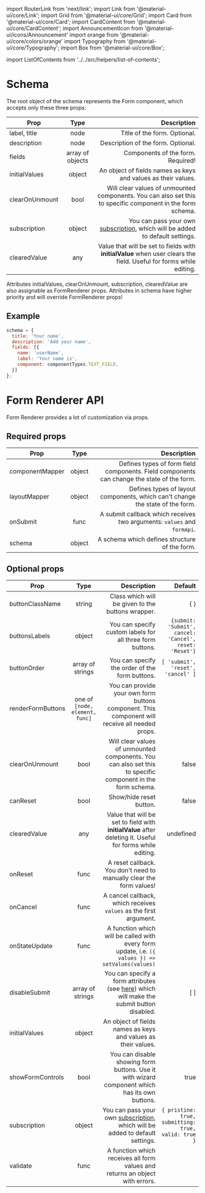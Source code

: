 import RouterLink from 'next/link';
import Link from '@material-ui/core/Link';
import Grid from '@material-ui/core/Grid';
import Card from '@material-ui/core/Card';
import CardContent from '@material-ui/core/CardContent';
import AnnouncementIcon from '@material-ui/icons/Announcement'
import orange from '@material-ui/core/colors/orange'
import Typography from '@material-ui/core/Typography';
import Box from '@material-ui/core/Box';

import ListOfContents from '../../src/helpers/list-of-contents';

<Grid container item>
<Grid item xs={12} md={10}>


# Schema

The root object of the schema represents the <RouterLink href="/renderer/component-mapping#formwrapper"><Link href="/renderer/component-mapping#formwrapper">Form</Link></RouterLink> component, which accepts only these three props:

|Prop|Type|Description|
|----|:--:|----------:|
|label, title|node|<RouterLink href="/renderer/component-mapping#title"><Link href="/renderer/component-mapping#title">Title</Link></RouterLink> of the form. Optional.|
|description|node|<RouterLink href="/renderer/component-mapping#description"><Link href="/renderer/component-mapping#description">Description</Link></RouterLink> of the form. Optional.|
|fields|array of objects|<RouterLink href="/renderer/component-api"><Link href="/renderer/component-api">Components</Link></RouterLink> of the form. Required!|
|initialValues|object|An object of fields names as keys and values as their values.|
|<RouterLink href="/renderer/unmounting"><Link href="/renderer/unmounting">clearOnUnmount</Link></RouterLink>|bool|Will clear values of unmounted components. You can also set this to specific component in the form schema.|false|
|subscription|object|You can pass your own [subscription](https://final-form.org/docs/react-final-form/types/FormProps#subscription), which will be added to default settings.|`{ pristine: true, submitting: true, valid: true }`|
|<RouterLink href="/renderer/cleared-value"><Link>clearedValue</Link></RouterLink>|any|Value that will be set to fields with **initialValue** when user clears the field. Useful for forms while editing.|undefined|

<Card>
  <CardContent style={{ paddingBottom: 16 }}>
    <Box display="flex">
      <AnnouncementIcon style={{ color: orange[500], marginRight: 8 }} />
      <Typography>
        Attributes initialValues, clearOnUnmount, subscription, clearedValue are also assignable as FormRenderer props. Attributes in schema have higher priority and will override FormRenderer props!
      </Typography>
    </Box>
  </CardContent>
</Card>

## Example

```javascript
schema = {
  title: 'Your name',
  description: 'Add your name',
  fields: [{
    name: 'userName',
    label: 'Your name is',
    component: componentTypes.TEXT_FIELD,
  }]
};
```

# Form Renderer API

Form Renderer provides a lot of customization via props.


## Required props

|Prop|Type|Description|
|----|:--:|----------:|
|<RouterLink href="/renderer/component-mapping"><Link href="/renderer/component-mapping">componentMapper</Link></RouterLink>|object|Defines types of form field components. Field components can change the state of the form.|
|<RouterLink href="/renderer/component-mapping"><Link href="/renderer/component-mapping">layoutMapper</Link></RouterLink>|object|Defines types of layout components, which can't change the state of the form.|
|onSubmit|func|A submit callback which receives two arguments: `values` and `formApi`.|
|schema|object|A schema which defines structure of the form.|

## Optional props

|Prop|Type|Description|Default|
|----|:--:|----------:|------:|
|buttonClassName|string|Class which will be given to the buttons wrapper.|{ }|
|buttonsLabels|object|You can specify custom labels for all three form buttons.|`{submit: 'Submit', cancel: 'Cancel', reset: 'Reset'}`|
|buttonOrder|array of strings|You can specify the order of the form buttons.|`[ 'submit', 'reset', 'cancel' ]`|
|<RouterLink href="/renderer/form-controls"><Link href="/renderer/form-controls">renderFormButtons</Link></RouterLink>|one of `[node, element, func]`|You can provide your own form buttons component. This component will receive all needed props.||
|<RouterLink href="/renderer/unmounting"><Link href="/renderer/unmounting">clearOnUnmount</Link></RouterLink>|bool|Will clear values of unmounted components. You can also set this to specific component in the form schema.|false|
|canReset|bool|Show/hide reset button.|false|
|<RouterLink href="/renderer/cleared-value"><Link>clearedValue</Link></RouterLink>|any|Value that will be set to field with **initialValue** after deleting it. Useful for forms while editing.|undefined|
|onReset|func|A reset callback. You don't need to manually clear the form values!||
|onCancel|func|A cancel callback, which receives `values` as the first argument.||
|onStateUpdate|func|A function which will be called with every form update, i.e. `({ values }) => setValues(values)`||
|disableSubmit|array of strings|You can specify a form attributes (see [here](https://final-form.org/docs/final-form/types/FormState)) which will make the submit button disabled. |[ ]|
|initialValues|object|An object of fields names as keys and values as their values.||
|showFormControls|bool|You can disable showing form buttons. Use it with wizard component which has its own buttons.|true|
|subscription|object|You can pass your own [subscription](https://final-form.org/docs/react-final-form/types/FormProps#subscription), which will be added to default settings.|`{ pristine: true, submitting: true, valid: true }`|
|<RouterLink href="/renderer/validators"><Link href="/renderer/validators">validate</Link></RouterLink>|func|A function which receives all form values and returns an object with errors.||

</Grid>
<Grid item xs={false} md={2}>
  <ListOfContents file="renderer/renderer-api" />
</Grid>
</Grid>

